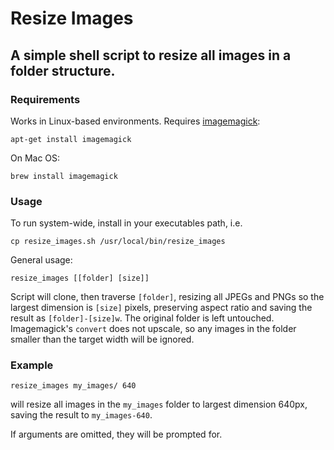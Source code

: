 # Resize Images

## A simple shell script to resize all images in a folder structure.

### Requirements

Works in Linux-based environments. Requires [imagemagick](https://imagemagick.org/index.php):
```
apt-get install imagemagick
```
On Mac OS:
```
brew install imagemagick
```

### Usage

To run system-wide, install in your executables path, i.e.
```
cp resize_images.sh /usr/local/bin/resize_images
```
General usage:
```
resize_images [[folder] [size]]
```
Script will clone, then traverse `[folder]`, resizing all JPEGs and PNGs so the largest dimension is `[size]` pixels, preserving aspect ratio and saving the result as `[folder]-[size]w`. The original folder is left untouched. Imagemagick's `convert` does not upscale, so any images in the folder smaller than the target width will be ignored.

### Example

```
resize_images my_images/ 640
```
will resize all images in the `my_images` folder to largest dimension 640px, saving the result to `my_images-640`.

If arguments are omitted, they will be prompted for.

